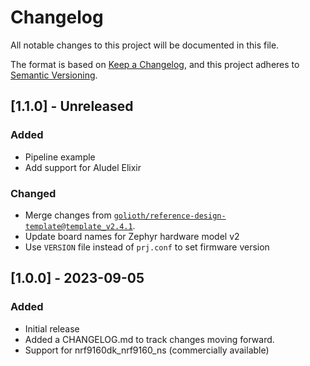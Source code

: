 <!-- Copyright (c) 2023 Golioth, Inc. -->
<!-- SPDX-License-Identifier: Apache-2.0 -->

# Changelog

All notable changes to this project will be documented in this file.

The format is based on [Keep a Changelog](https://keepachangelog.com/en/1.1.0/),
and this project adheres to [Semantic Versioning](https://semver.org/spec/v2.0.0.html).

## [1.1.0] - Unreleased

### Added

- Pipeline example
- Add support for Aludel Elixir

### Changed

- Merge changes from
  [`golioth/reference-design-template@template_v2.4.1`](https://github.com/golioth/reference-design-template/tree/template_v2.4.1).
- Update board names for Zephyr hardware model v2
- Use `VERSION` file instead of `prj.conf` to set firmware version

## [1.0.0] - 2023-09-05

### Added
- Initial release
- Added a CHANGELOG.md to track changes moving forward.
- Support for nrf9160dk_nrf9160_ns (commercially available)

